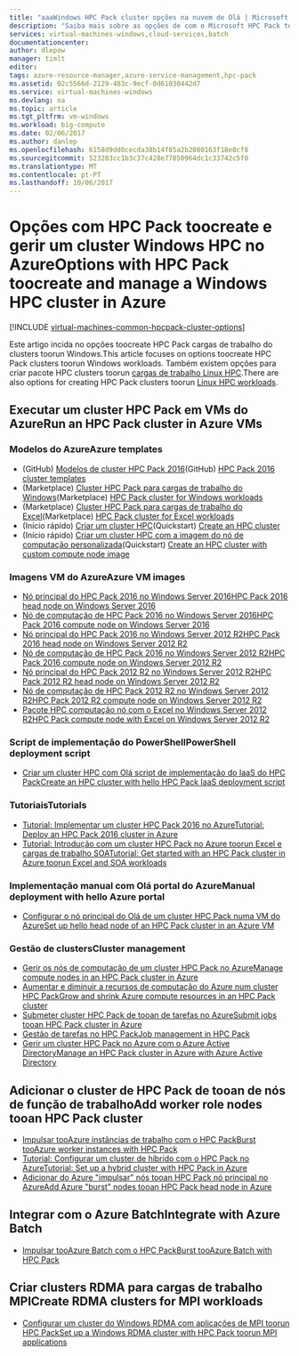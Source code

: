```yaml
---
title: "aaaWindows HPC Pack cluster opções na nuvem de Olá | Microsoft Docs"
description: "Saiba mais sobre as opções de com o Microsoft HPC Pack toocreate e gerir um desempenho elevado do Windows computação em cluster (HPC) Olá em nuvem do Azure"
services: virtual-machines-windows,cloud-services,batch
documentationcenter: 
author: dlepow
manager: timlt
editor: 
tags: azure-resource-manager,azure-service-management,hpc-pack
ms.assetid: 02c5566d-2129-483c-9ecf-0d61030442d7
ms.service: virtual-machines-windows
ms.devlang: na
ms.topic: article
ms.tgt_pltfrm: vm-windows
ms.workload: big-compute
ms.date: 02/06/2017
ms.author: danlep
ms.openlocfilehash: 6158d9dd0cecda38b14f85a2b2080163f18e8cf8
ms.sourcegitcommit: 523283cc1b3c37c428e77850964dc1c33742c5f0
ms.translationtype: MT
ms.contentlocale: pt-PT
ms.lasthandoff: 10/06/2017
---
```

# <a name="options-with-hpc-pack-toocreate-and-manage-a-windows-hpc-cluster-in-azure"></a><span data-ttu-id="3f7e0-103">Opções com HPC Pack toocreate e gerir um cluster Windows HPC no Azure</span><span class="sxs-lookup"><span data-stu-id="3f7e0-103">Options with HPC Pack toocreate and manage a Windows HPC cluster in Azure</span></span>
[!INCLUDE [virtual-machines-common-hpcpack-cluster-options](../../../includes/virtual-machines-common-hpcpack-cluster-options.md)]

<span data-ttu-id="3f7e0-104">Este artigo incida no opções toocreate HPC Pack cargas de trabalho do clusters toorun Windows.</span><span class="sxs-lookup"><span data-stu-id="3f7e0-104">This article focuses on options toocreate HPC Pack clusters toorun Windows workloads.</span></span> <span data-ttu-id="3f7e0-105">Também existem opções para criar pacote HPC clusters toorun [cargas de trabalho Linux HPC](../linux/hpcpack-cluster-options.md?toc=%2fazure%2fvirtual-machines%2flinux%2ftoc.json).</span><span class="sxs-lookup"><span data-stu-id="3f7e0-105">There are also options for creating HPC Pack clusters toorun [Linux HPC workloads](../linux/hpcpack-cluster-options.md?toc=%2fazure%2fvirtual-machines%2flinux%2ftoc.json).</span></span>


## <a name="run-an-hpc-pack-cluster-in-azure-vms"></a><span data-ttu-id="3f7e0-106">Executar um cluster HPC Pack em VMs do Azure</span><span class="sxs-lookup"><span data-stu-id="3f7e0-106">Run an HPC Pack cluster in Azure VMs</span></span>
### <a name="azure-templates"></a><span data-ttu-id="3f7e0-107">Modelos do Azure</span><span class="sxs-lookup"><span data-stu-id="3f7e0-107">Azure templates</span></span>
* <span data-ttu-id="3f7e0-108">(GitHub) [Modelos de cluster HPC Pack 2016](https://github.com/MsHpcPack/HPCPack2016)</span><span class="sxs-lookup"><span data-stu-id="3f7e0-108">(GitHub) [HPC Pack 2016 cluster templates](https://github.com/MsHpcPack/HPCPack2016)</span></span>
* <span data-ttu-id="3f7e0-109">(Marketplace) [Cluster HPC Pack para cargas de trabalho do Windows](https://azure.microsoft.com/marketplace/partners/microsofthpc/newclusterwindowscn/)</span><span class="sxs-lookup"><span data-stu-id="3f7e0-109">(Marketplace) [HPC Pack cluster for Windows workloads](https://azure.microsoft.com/marketplace/partners/microsofthpc/newclusterwindowscn/)</span></span>
* <span data-ttu-id="3f7e0-110">(Marketplace) [Cluster HPC Pack para cargas de trabalho do Excel](https://azure.microsoft.com/marketplace/partners/microsofthpc/newclusterexcelcn/)</span><span class="sxs-lookup"><span data-stu-id="3f7e0-110">(Marketplace) [HPC Pack cluster for Excel workloads](https://azure.microsoft.com/marketplace/partners/microsofthpc/newclusterexcelcn/)</span></span>
* <span data-ttu-id="3f7e0-111">(Início rápido) [Criar um cluster HPC](https://github.com/Azure/azure-quickstart-templates/tree/master/create-hpc-cluster)</span><span class="sxs-lookup"><span data-stu-id="3f7e0-111">(Quickstart) [Create an HPC cluster](https://github.com/Azure/azure-quickstart-templates/tree/master/create-hpc-cluster)</span></span>
* <span data-ttu-id="3f7e0-112">(Início rápido) [Criar um cluster HPC com a imagem do nó de computação personalizada](https://github.com/Azure/azure-quickstart-templates/tree/master/create-hpc-cluster-custom-image)</span><span class="sxs-lookup"><span data-stu-id="3f7e0-112">(Quickstart) [Create an HPC cluster with custom compute node image](https://github.com/Azure/azure-quickstart-templates/tree/master/create-hpc-cluster-custom-image)</span></span>

### <a name="azure-vm-images"></a><span data-ttu-id="3f7e0-113">Imagens VM do Azure</span><span class="sxs-lookup"><span data-stu-id="3f7e0-113">Azure VM images</span></span>
* [<span data-ttu-id="3f7e0-114">Nó principal do HPC Pack 2016 no Windows Server 2016</span><span class="sxs-lookup"><span data-stu-id="3f7e0-114">HPC Pack 2016 head node on Windows Server 2016</span></span>](https://azuremarketplace.microsoft.com/en-us/marketplace/apps/Microsoft.HPCPack2016HeadNodeonWindowsServer2016?tab=Overview)
* [<span data-ttu-id="3f7e0-115">Nó de computação de HPC Pack 2016 no Windows Server 2016</span><span class="sxs-lookup"><span data-stu-id="3f7e0-115">HPC Pack 2016 compute node on Windows Server 2016</span></span>](https://azuremarketplace.microsoft.com/en-us/marketplace/apps/Microsoft.HPCPack2016ComputeNodeonWindowsServer2016?tab=Overview)
* [<span data-ttu-id="3f7e0-116">Nó principal do HPC Pack 2016 no Windows Server 2012 R2</span><span class="sxs-lookup"><span data-stu-id="3f7e0-116">HPC Pack 2016 head node on Windows Server 2012 R2</span></span>](https://azuremarketplace.microsoft.com/en-us/marketplace/apps/Microsoft.HPCPack2016HeadNodeonWindowsServer2012R2?tab=Overview)
* [<span data-ttu-id="3f7e0-117">Nó de computação de HPC Pack 2016 no Windows Server 2012 R2</span><span class="sxs-lookup"><span data-stu-id="3f7e0-117">HPC Pack 2016 compute node on Windows Server 2012 R2</span></span>](https://azuremarketplace.microsoft.com/en-us/marketplace/apps/Microsoft.HPCPack2016ComputeNodeonWindowsServer2012R2?tab=Overview)
* [<span data-ttu-id="3f7e0-118">Nó principal do HPC Pack 2012 R2 no Windows Server 2012 R2</span><span class="sxs-lookup"><span data-stu-id="3f7e0-118">HPC Pack 2012 R2 head node on Windows Server 2012 R2</span></span>](https://azure.microsoft.com/marketplace/partners/microsoft/hpcpack2012r2onwindowsserver2012r2/)
* [<span data-ttu-id="3f7e0-119">Nó de computação de HPC Pack 2012 R2 no Windows Server 2012 R2</span><span class="sxs-lookup"><span data-stu-id="3f7e0-119">HPC Pack 2012 R2 compute node on Windows Server 2012 R2</span></span>](https://azure.microsoft.com/marketplace/partners/microsoft/hpcpack2012r2computenodeonwindowsserver2012r2/)
* [<span data-ttu-id="3f7e0-120">Pacote HPC computação nó com o Excel no Windows Server 2012 R2</span><span class="sxs-lookup"><span data-stu-id="3f7e0-120">HPC Pack compute node with Excel on Windows Server 2012 R2</span></span>](https://azure.microsoft.com/marketplace/partners/microsoft/hpcpack2012r2computenodewithexcelonwindowsserver2012r2/)

### <a name="powershell-deployment-script"></a><span data-ttu-id="3f7e0-121">Script de implementação do PowerShell</span><span class="sxs-lookup"><span data-stu-id="3f7e0-121">PowerShell deployment script</span></span>
* [<span data-ttu-id="3f7e0-122">Criar um cluster HPC com Olá script de implementação do IaaS do HPC Pack</span><span class="sxs-lookup"><span data-stu-id="3f7e0-122">Create an HPC cluster with hello HPC Pack IaaS deployment script</span></span>](classic/hpcpack-cluster-powershell-script.md?toc=%2fazure%2fvirtual-machines%2fwindows%2fclassic%2ftoc.json)

### <a name="tutorials"></a><span data-ttu-id="3f7e0-123">Tutoriais</span><span class="sxs-lookup"><span data-stu-id="3f7e0-123">Tutorials</span></span>
* [<span data-ttu-id="3f7e0-124">Tutorial: Implementar um cluster HPC Pack 2016 no Azure</span><span class="sxs-lookup"><span data-stu-id="3f7e0-124">Tutorial: Deploy an HPC Pack 2016 cluster in Azure</span></span>](hpcpack-2016-cluster.md?toc=%2fazure%2fvirtual-machines%2fwindows%2ftoc.json)
* [<span data-ttu-id="3f7e0-125">Tutorial: Introdução com um cluster HPC Pack no Azure toorun Excel e cargas de trabalho SOA</span><span class="sxs-lookup"><span data-stu-id="3f7e0-125">Tutorial: Get started with an HPC Pack cluster in Azure toorun Excel and SOA workloads</span></span>](excel-cluster-hpcpack.md?toc=%2fazure%2fvirtual-machines%2fwindows%2ftoc.json)

### <a name="manual-deployment-with-hello-azure-portal"></a><span data-ttu-id="3f7e0-126">Implementação manual com Olá portal do Azure</span><span class="sxs-lookup"><span data-stu-id="3f7e0-126">Manual deployment with hello Azure portal</span></span>
* [<span data-ttu-id="3f7e0-127">Configurar o nó principal do Olá de um cluster HPC Pack numa VM do Azure</span><span class="sxs-lookup"><span data-stu-id="3f7e0-127">Set up hello head node of an HPC Pack cluster in an Azure VM</span></span>](hpcpack-cluster-headnode.md?toc=%2fazure%2fvirtual-machines%2fwindows%2ftoc.json)

### <a name="cluster-management"></a><span data-ttu-id="3f7e0-128">Gestão de clusters</span><span class="sxs-lookup"><span data-stu-id="3f7e0-128">Cluster management</span></span>
* [<span data-ttu-id="3f7e0-129">Gerir os nós de computação de um cluster HPC Pack no Azure</span><span class="sxs-lookup"><span data-stu-id="3f7e0-129">Manage compute nodes in an HPC Pack cluster in Azure</span></span>](classic/hpcpack-cluster-node-manage.md?toc=%2fazure%2fvirtual-machines%2fwindows%2fclassic%2ftoc.json)
* [<span data-ttu-id="3f7e0-130">Aumentar e diminuir a recursos de computação do Azure num cluster HPC Pack</span><span class="sxs-lookup"><span data-stu-id="3f7e0-130">Grow and shrink Azure compute resources in an HPC Pack cluster</span></span>](classic/hpcpack-cluster-node-autogrowshrink.md?toc=%2fazure%2fvirtual-machines%2fwindows%2fclassic%2ftoc.json)
* [<span data-ttu-id="3f7e0-131">Submeter cluster HPC Pack de tooan de tarefas no Azure</span><span class="sxs-lookup"><span data-stu-id="3f7e0-131">Submit jobs tooan HPC Pack cluster in Azure</span></span>](hpcpack-cluster-submit-jobs.md?toc=%2fazure%2fvirtual-machines%2fwindows%2ftoc.json)
* [<span data-ttu-id="3f7e0-132">Gestão de tarefas no HPC Pack</span><span class="sxs-lookup"><span data-stu-id="3f7e0-132">Job management in HPC Pack</span></span>](https://technet.microsoft.com/library/jj899585.aspx)
* [<span data-ttu-id="3f7e0-133">Gerir um cluster HPC Pack no Azure com o Azure Active Directory</span><span class="sxs-lookup"><span data-stu-id="3f7e0-133">Manage an HPC Pack cluster in Azure with Azure Active Directory</span></span>](hpcpack-cluster-active-directory.md?toc=%2fazure%2fvirtual-machines%2fwindows%2fclassic%2ftoc.json)

## <a name="add-worker-role-nodes-tooan-hpc-pack-cluster"></a><span data-ttu-id="3f7e0-134">Adicionar o cluster de HPC Pack de tooan de nós de função de trabalho</span><span class="sxs-lookup"><span data-stu-id="3f7e0-134">Add worker role nodes tooan HPC Pack cluster</span></span>
* [<span data-ttu-id="3f7e0-135">Impulsar tooAzure instâncias de trabalho com o HPC Pack</span><span class="sxs-lookup"><span data-stu-id="3f7e0-135">Burst tooAzure worker instances with HPC Pack</span></span>](https://technet.microsoft.com/library/gg481749.aspx)
* [<span data-ttu-id="3f7e0-136">Tutorial: Configurar um cluster de híbrido com o HPC Pack no Azure</span><span class="sxs-lookup"><span data-stu-id="3f7e0-136">Tutorial: Set up a hybrid cluster with HPC Pack in Azure</span></span>](../../cloud-services/cloud-services-setup-hybrid-hpcpack-cluster.md)
* [<span data-ttu-id="3f7e0-137">Adicionar do Azure "impulsar" nós tooan HPC Pack nó principal no Azure</span><span class="sxs-lookup"><span data-stu-id="3f7e0-137">Add Azure "burst" nodes tooan HPC Pack head node in Azure</span></span>](classic/hpcpack-cluster-node-burst.md?toc=%2fazure%2fvirtual-machines%2fwindows%2fclassic%2ftoc.json)

## <a name="integrate-with-azure-batch"></a><span data-ttu-id="3f7e0-138">Integrar com o Azure Batch</span><span class="sxs-lookup"><span data-stu-id="3f7e0-138">Integrate with Azure Batch</span></span>
* [<span data-ttu-id="3f7e0-139">Impulsar tooAzure Batch com o HPC Pack</span><span class="sxs-lookup"><span data-stu-id="3f7e0-139">Burst tooAzure Batch with HPC Pack</span></span>](https://technet.microsoft.com/library/mt612877.aspx)

## <a name="create-rdma-clusters-for-mpi-workloads"></a><span data-ttu-id="3f7e0-140">Criar clusters RDMA para cargas de trabalho MPI</span><span class="sxs-lookup"><span data-stu-id="3f7e0-140">Create RDMA clusters for MPI workloads</span></span>
* [<span data-ttu-id="3f7e0-141">Configurar um cluster do Windows RDMA com aplicações de MPI toorun HPC Pack</span><span class="sxs-lookup"><span data-stu-id="3f7e0-141">Set up a Windows RDMA cluster with HPC Pack toorun MPI applications</span></span>](classic/hpcpack-rdma-cluster.md?toc=%2fazure%2fvirtual-machines%2fwindows%2fclassic%2ftoc.json)

